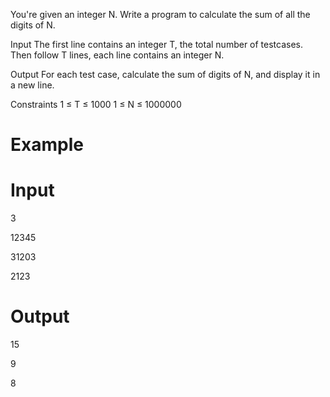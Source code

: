 You're given an integer N. Write a program to calculate the sum of all the digits of N.

Input
The first line contains an integer T, the total number of testcases. Then follow T lines, each line contains an integer N.

Output
For each test case, calculate the sum of digits of N, and display it in a new line.

Constraints
1 ≤ T ≤ 1000
1 ≤ N ≤ 1000000

# Example

# Input
3 

12345

31203

2123

# Output
15

9

8
